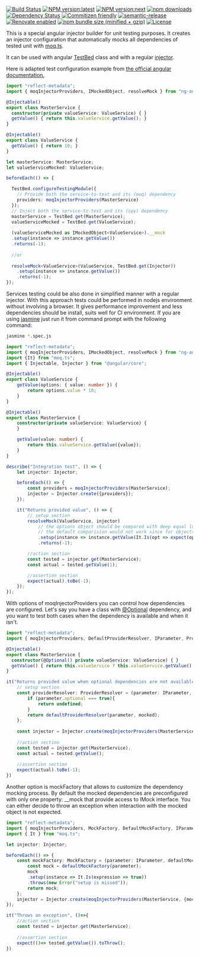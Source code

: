 [![Build Status](https://travis-ci.org/dvabuzyarov/ng-auto-moq.svg?branch=master)](https://travis-ci.org/dvabuzyarov/ng-auto-moq)
[![NPM version:latest](https://img.shields.io/npm/v/ng-auto-moq/latest.svg?style=flat-square)](https://www.npmjs.com/package/ng-auto-moq)
[![NPM version:next](https://img.shields.io/npm/v/ng-auto-moq/next.svg?style=flat-square)](https://www.npmjs.com/package/ng-auto-moq)
[![npm downloads](https://img.shields.io/npm/dt/ng-auto-moq.svg?style=flat-square)](https://www.npmjs.com/package/ng-auto-moq)
[![Dependency Status](http://img.shields.io/david/dvabuzyarov/ng-auto-moq.svg?style=flat-square)](https://david-dm.org/dvabuzyarov/ng-auto-moq)
[![Commitizen friendly](https://img.shields.io/badge/commitizen-friendly-brightgreen.svg)](http://commitizen.github.io/cz-cli/)
[![semantic-release](https://img.shields.io/badge/%20%20%F0%9F%93%A6%F0%9F%9A%80-semantic--release-e10079.svg)](https://github.com/semantic-release/semantic-release)
[![Renovate enabled](https://img.shields.io/badge/renovate-enabled-brightgreen.svg)](https://renovatebot.com/)
[![npm bundle size (minified + gzip)](https://img.shields.io/bundlephobia/minzip/ng-auto-moq.svg)](https://www.npmjs.com/package/ng-auto-moq)
[![License](https://img.shields.io/npm/l/ng-auto-moq.svg)](https://www.npmjs.com/package/ng-auto-moq)

This is a special angular injector builder for unit testing purposes. 
It creates an injector configuration that automatically mocks all dependencies of tested unit with [moq.ts](https://github.com/dvabuzyarov/moq.ts).

It can be used with angular [TestBed](https://angular.io/api/core/testing/TestBed) class and with a regular [injector](https://angular.io/api/core/Injector).

Here is adapted test configuration example from [the official angular documentation.](https://angular.io/guide/testing#service-tests)
```typescript
import "reflect-metadata";
import { moqInjectorProviders, IMockedObject, resolveMock } from "ng-auto-moq";

@Injectable()
export class MasterService {
  constructor(private valueService: ValueService) { }
  getValue() { return this.valueService.getValue(); }
}

@Injectable()
export class ValueService {
  getValue() { return 10; }
}

let masterService: MasterService;
let valueServiceMocked: ValueService;

beforeEach(() => {

  TestBed.configureTestingModule({
    // Provide both the service-to-test and its (moq) dependency
    providers: moqInjectorProviders(MasterService)
  });
  // Inject both the service-to-test and its (spy) dependency
  masterService = TestBed.get(MasterService);
  valueServiceMocked = TestBed.get(ValueService);
  
  (valueServiceMocked as IMockedObject<ValueService>).__mock
  .setup(instance => instance.getValue())
  .returns(-1);
  
  //or
  
  resolveMock<ValueService>(ValueService, TestBed.get(Injector)) 
    .setup(instance => instance.getValue())
    .returns(-1);
});
```

Services testing could be also done in simplified manner with a regular injector. With this approach tests
could be performed in nodejs environment without involving a browser. It gives performance improvement and less dependencies should be install, suits well for CI environment.
If you are using [jasmine](https://jasmine.github.io)
just run it from command prompt with the following command:
```bash
jasmine *.spec.js
``` 
     
```typescript
import "reflect-metadata";
import { moqInjectorProviders, IMockedObject, resolveMock } from "ng-auto-moq";
import {It} from "moq.ts";
import { Injectable, Injector } from "@angular/core";

@Injectable()
export class ValueService {
    getValue(options: { value: number }) {
        return options.value * 10;
    }
}

@Injectable()
export class MasterService {
    constructor(private valueService: ValueService) {
    }

    getValue(value: number) {
        return this.valueService.getValue({value});
    }
}

describe("Integration test", () => {
    let injector: Injector;

    beforeEach(() => {
        const providers = moqInjectorProviders(MasterService);
        injector = Injector.create({providers});
    });

    it("Returns provided value", () => {
        // setup section
        resolveMock(ValueService, injector)
            // the options object should be compared with deep equal logic or any other custom logic
            // the default comparision would not work since for objects it uses reference comparing
            .setup(instance => instance.getValue(It.Is(opt => expect(opt).toEqual({value: 1}))))
            .returns(-1);

        //action section
        const tested = injector.get(MasterService);
        const actual = tested.getValue(1);

        //assertion section
        expect(actual).toBe(-1);
    });
});

```

With options of moqInjectorProviders you can control how dependencies are configured. 
Let's say you have a class with [@Optional](https://angular.io/api/core/Optional) dependency, and you want to test both cases when 
the dependency is available and when it isn't.  

```typescript
import "reflect-metadata";
import { moqInjectorProviders, DefaultProviderResolver, IParameter, ProviderResolver } from "ng-auto-moq";

@Injectable()
export class MasterService {
  constructor(@Optional() private valueService: ValueService) { }
  getValue() { return this.valueService ? this.valueService.getValue() : -1; }
}

it("Returns provided value when optional dependencies are not available", ()=>{
    // setup section
    const providerResolver: ProviderResolver = (parameter: IParameter, mocked: Type<any>, defaultProviderResolver: DefaultProviderResolver)=>{
        if (parameter.optional === true){
            return undefined;
        }
        return defaultProviderResolver(parameter, mocked);
    };
    
    const injector = Injector.create(moqInjectorProviders(MasterService, { providerResolver }));
    
    //action section
    const tested = injector.get(MasterService);
    const actual = tested.getValue();
    
    //assertion section
    expect(actual).toBe(-1);
})
```

Another option is mockFactory that allows to customize the dependency mocking process. By default the mocked
dependencies are preconfigured with only one property: __mock that provide access to IMock interface. You can either
decide to throw an exception when interaction with the mocked object is not expected.

```typescript
import "reflect-metadata";
import { moqInjectorProviders, MockFactory, DefaultMockFactory, IParameter } from "ng-auto-moq";
import { It } from "moq.ts";

let injector: Injector;

beforeEach(() => {
    const mockFactory: MockFactory = (parameter: IParameter, defaultMockFactory: MockFactory<any>) =>{
        const mock = defaultMockFactory(parameter);
        mock
        .setup(instance => It.Is(expression => true))
        .throws(new Error("setup is missed"));
        return mock;
    };
    injector = Injector.create(moqInjectorProviders(MasterService, {mockFactory}));
});

it("Throws an exception", ()=>{
    //action section
    const tested = injector.get(MasterService);
    
    //assertion section
    expect(()=> tested.getValue()).toThrow();
})
```

